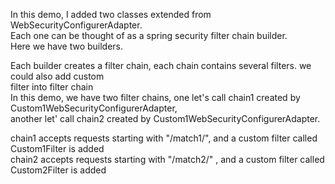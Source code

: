 In this demo, I added two classes extended from WebSecurityConfigurerAdapter. </br>
Each one can be thought of as a spring security filter chain builder. </br>
Here we have two builders. </br>

Each builder creates a filter chain, each chain contains several filters. we could also add custom </br>
filter into filter chain </br>
In this demo, we have two filter chains, one let's call chain1 created by Custom1WebSecurityConfigurerAdapter, </br>
another let' call chain2 created by Custom1WebSecurityConfigurerAdapter. </br>

<p></p>
chain1 accepts requests starting with "/match1/", and a custom filter called Custom1Filter is added</br>
chain2 accepts requests starting with "/match2/" , and a custom filter called Custom2Filter is added </br>


